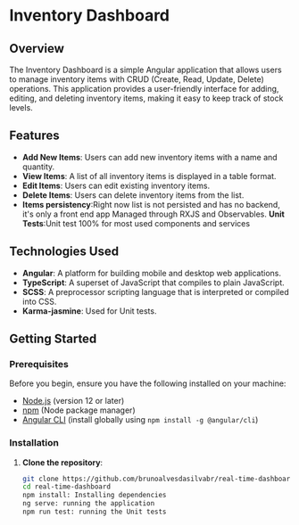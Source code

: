 # Inventory Dashboard

## Overview

The Inventory Dashboard is a simple Angular application that allows users to manage inventory items with CRUD (Create, Read, Update, Delete) operations. This application provides a user-friendly interface for adding, editing, and deleting inventory items, making it easy to keep track of stock levels.

## Features

- **Add New Items**: Users can add new inventory items with a name and quantity.
- **View Items**: A list of all inventory items is displayed in a table format.
- **Edit Items**: Users can edit existing inventory items.
- **Delete Items**: Users can delete inventory items from the list.
- **Items persistency**:Right now list is not persisted and has no backend, it's only a front end app Managed through RXJS and Observables.
  **Unit Tests**:Unit test 100% for most used components and services

## Technologies Used

- **Angular**: A platform for building mobile and desktop web applications.
- **TypeScript**: A superset of JavaScript that compiles to plain JavaScript.
- **SCSS**: A preprocessor scripting language that is interpreted or compiled into CSS.
- **Karma-jasmine**: Used for Unit tests.

## Getting Started

### Prerequisites

Before you begin, ensure you have the following installed on your machine:

- [Node.js](https://nodejs.org/) (version 12 or later)
- [npm](https://www.npmjs.com/) (Node package manager)
- [Angular CLI](https://angular.io/cli) (install globally using `npm install -g @angular/cli`)

### Installation

1. **Clone the repository**:

   ```bash
   git clone https://github.com/brunoalvesdasilvabr/real-time-dashboard
   cd real-time-dashboard
   npm install: Installing dependencies
   ng serve: running the application
   npm run test: running the Unit tests

   ```
